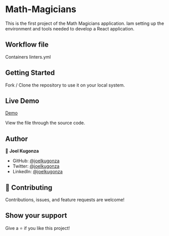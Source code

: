 # Math-Magicians
This is the first project of the Math Magicians application. Iam setting up the environment and tools needed to develop a React application.

## Workflow file
Containers linters.yml

## Getting Started

Fork / Clone the repository to use it on your local system.

## Live Demo
[Demo](https://math-magicians-weld.vercel.app)

View the file through the source code.

## Author

👤 **Joel Kugonza**

- GitHub: [@joelkugonza](https://github.com/Joel-100)
- Twitter: [@joelkugonza](https://twitter.com/JoelKugonza)
- LinkedIn: [@joelkugonza](https://www.linkedin.com/in/joel-kugonza-879211190/)


## 🤝 Contributing

Contributions, issues, and feature requests are welcome!

## Show your support

Give a ⭐️ if you like this project!
